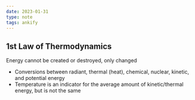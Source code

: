 ```yaml
---
date: 2023-01-31
type: note
tags: ankify
---
```


## 1st Law of Thermodynamics
Energy cannot be created or destroyed, only changed
- Conversions between radiant, thermal (heat), chemical, nuclear, kinetic, and potential energy
- Temperature is an indicator for the average amount of kinetic/thermal energy, but is not the same
